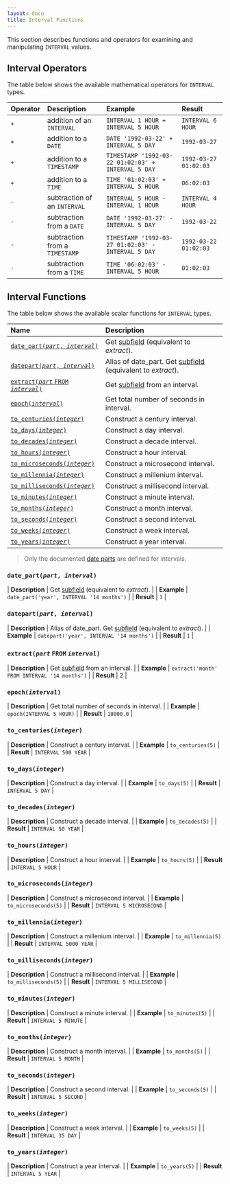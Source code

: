```yaml
---
layout: docu
title: Interval Functions
---
```


This section describes functions and operators for examining and manipulating `INTERVAL` values.

## Interval Operators

The table below shows the available mathematical operators for `INTERVAL` types.

| Operator | Description | Example | Result |
|:-|:--|:----|:--|
| `+` | addition of an `INTERVAL` | `INTERVAL 1 HOUR + INTERVAL 5 HOUR` | `INTERVAL 6 HOUR` |
| `+` | addition to a `DATE` | `DATE '1992-03-22' + INTERVAL 5 DAY` | `1992-03-27` |
| `+` | addition to a `TIMESTAMP` | `TIMESTAMP '1992-03-22 01:02:03' + INTERVAL 5 DAY` | `1992-03-27 01:02:03` |
| `+` | addition to a `TIME` | `TIME '01:02:03' + INTERVAL 5 HOUR` | `06:02:03` |
| `-` | subtraction of an `INTERVAL` | `INTERVAL 5 HOUR - INTERVAL 1 HOUR` | `INTERVAL 4 HOUR` |
| `-` | subtraction from a `DATE` | `DATE '1992-03-27' - INTERVAL 5 DAY` | `1992-03-22` |
| `-` | subtraction from a `TIMESTAMP` | `TIMESTAMP '1992-03-27 01:02:03' - INTERVAL 5 DAY` | `1992-03-22 01:02:03` |
| `-` | subtraction from a `TIME` | `TIME '06:02:03' - INTERVAL 5 HOUR` | `01:02:03` |

## Interval Functions

The table below shows the available scalar functions for `INTERVAL` types.

| Name | Description |
|:--|:-------|
| [`date_part(`*`part`*`, `*`interval`*`)`](#date_partpart-interval) | Get [subfield](../../sql/functions/datepart) (equivalent to *extract*). |
| [`datepart(`*`part`*`, `*`interval`*`)`](#datepartpart-interval) | Alias of date_part. Get [subfield](../../sql/functions/datepart) (equivalent to *extract*). |
| [`extract(`*`part`* `FROM` *`interval`*`)`](#extractpartfrominterval) | Get [subfield](../../sql/functions/datepart) from an interval. |
| [`epoch(`*`interval`*`)`](#epochinterval) | Get total number of seconds in interval. |
| [`to_centuries(`*`integer`*`)`](#to_centuriesinteger) | Construct a century interval. |
| [`to_days(`*`integer`*`)`](#to_daysinteger) | Construct a day interval. |
| [`to_decades(`*`integer`*`)`](#to_decadesinteger) | Construct a decade interval. |
| [`to_hours(`*`integer`*`)`](#to_hoursinteger) | Construct a hour interval. |
| [`to_microseconds(`*`integer`*`)`](#to_microsecondsinteger) | Construct a microsecond interval. |
| [`to_millennia(`*`integer`*`)`](#to_millenniainteger) | Construct a millenium interval. |
| [`to_milliseconds(`*`integer`*`)`](#to_millisecondsinteger) | Construct a millisecond interval. |
| [`to_minutes(`*`integer`*`)`](#to_minutesinteger) | Construct a minute interval. |
| [`to_months(`*`integer`*`)`](#to_monthsinteger) | Construct a month interval. |
| [`to_seconds(`*`integer`*`)`](#to_secondsinteger) | Construct a second interval. |
| [`to_weeks(`*`integer`*`)`](#to_weeksinteger) | Construct a week interval. |
| [`to_years(`*`integer`*`)`](#to_yearsinteger) | Construct a year interval. |

> Only the documented [date parts](../../sql/functions/datepart) are defined for intervals.

### `date_part(`*`part`*`, `*`interval`*`)`

<div class="nostroke_table"></div>

| **Description** | Get [subfield](../../sql/functions/datepart) (equivalent to *extract*). |
| **Example** | `date_part('year', INTERVAL '14 months')` |
| **Result** | `1` |

### `datepart(`*`part`*`, `*`interval`*`)`

<div class="nostroke_table"></div>

| **Description** | Alias of date_part. Get [subfield](../../sql/functions/datepart) (equivalent to *extract*). |
| **Example** | `datepart('year', INTERVAL '14 months')` |
| **Result** | `1` |

### `extract(`*`part`* `FROM` *`interval`*`)`

<div class="nostroke_table"></div>

| **Description** | Get [subfield](../../sql/functions/datepart) from an interval. |
| **Example** | `extract('month' FROM INTERVAL '14 months')` |
| **Result** | 2 |

### `epoch(`*`interval`*`)`

<div class="nostroke_table"></div>

| **Description** | Get total number of seconds in interval. |
| **Example** | `epoch(INTERVAL 5 HOUR)` |
| **Result** | `18000.0` |

### `to_centuries(`*`integer`*`)`

<div class="nostroke_table"></div>

| **Description** | Construct a century interval. |
| **Example** | `to_centuries(5)` |
| **Result** | `INTERVAL 500 YEAR` |

### `to_days(`*`integer`*`)`

<div class="nostroke_table"></div>

| **Description** | Construct a day interval. |
| **Example** | `to_days(5)` |
| **Result** | `INTERVAL 5 DAY` |

### `to_decades(`*`integer`*`)`

<div class="nostroke_table"></div>

| **Description** | Construct a decade interval. |
| **Example** | `to_decades(5)` |
| **Result** | `INTERVAL 50 YEAR` |

### `to_hours(`*`integer`*`)`

<div class="nostroke_table"></div>

| **Description** | Construct a hour interval. |
| **Example** | `to_hours(5)` |
| **Result** | `INTERVAL 5 HOUR` |

### `to_microseconds(`*`integer`*`)`

<div class="nostroke_table"></div>

| **Description** | Construct a microsecond interval. |
| **Example** | `to_microseconds(5)` |
| **Result** | `INTERVAL 5 MICROSECOND` |

### `to_millennia(`*`integer`*`)`

<div class="nostroke_table"></div>

| **Description** | Construct a millenium interval. |
| **Example** | `to_millennia(5)` |
| **Result** | `INTERVAL 5000 YEAR` |

### `to_milliseconds(`*`integer`*`)`

<div class="nostroke_table"></div>

| **Description** | Construct a millisecond interval. |
| **Example** | `to_milliseconds(5)` |
| **Result** | `INTERVAL 5 MILLISECOND` |

### `to_minutes(`*`integer`*`)`

<div class="nostroke_table"></div>

| **Description** | Construct a minute interval. |
| **Example** | `to_minutes(5)` |
| **Result** | `INTERVAL 5 MINUTE` |

### `to_months(`*`integer`*`)`

<div class="nostroke_table"></div>

| **Description** | Construct a month interval. |
| **Example** | `to_months(5)` |
| **Result** | `INTERVAL 5 MONTH` |

### `to_seconds(`*`integer`*`)`

<div class="nostroke_table"></div>

| **Description** | Construct a second interval. |
| **Example** | `to_seconds(5)` |
| **Result** | `INTERVAL 5 SECOND` |

### `to_weeks(`*`integer`*`)`

<div class="nostroke_table"></div>

| **Description** | Construct a week interval. |
| **Example** | `to_weeks(5)` |
| **Result** | `INTERVAL 35 DAY` |

### `to_years(`*`integer`*`)`

<div class="nostroke_table"></div>

| **Description** | Construct a year interval. |
| **Example** | `to_years(5)` |
| **Result** | `INTERVAL 5 YEAR` |

